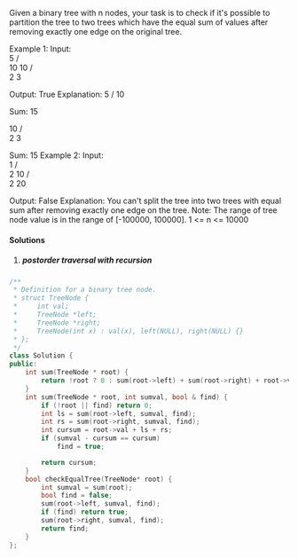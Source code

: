 Given a binary tree with n nodes, your task is to check if it's possible to partition the tree to two trees which have the equal sum of values after removing exactly one edge on the original tree.

Example 1:
Input:     
    5
   / \
  10 10
    /  \
   2   3

Output: True
Explanation: 
    5
   / 
  10
      
Sum: 15

   10
  /  \
 2    3

Sum: 15
Example 2:
Input:     
    1
   / \
  2  10
    /  \
   2   20

Output: False
Explanation: You can't split the tree into two trees with equal sum after removing exactly one edge on the tree.
Note:
The range of tree node value is in the range of [-100000, 100000].
1 <= n <= 10000

#### Solutions

1. ##### postorder traversal with recursion

```c++
/**
 * Definition for a binary tree node.
 * struct TreeNode {
 *     int val;
 *     TreeNode *left;
 *     TreeNode *right;
 *     TreeNode(int x) : val(x), left(NULL), right(NULL) {}
 * };
 */
class Solution {
public:
    int sum(TreeNode * root) {
        return !root ? 0 : sum(root->left) + sum(root->right) + root->val;
    }
    int sum(TreeNode * root, int sumval, bool & find) {
        if (!root || find) return 0;
        int ls = sum(root->left, sumval, find);
        int rs = sum(root->right, sumval, find);
        int cursum = root->val + ls + rs;
        if (sumval - cursum == cursum)
            find = true;

        return cursum;
    }
    bool checkEqualTree(TreeNode* root) {
        int sumval = sum(root);
        bool find = false;
        sum(root->left, sumval, find);
        if (find) return true;
        sum(root->right, sumval, find);
        return find;
    }
};
```